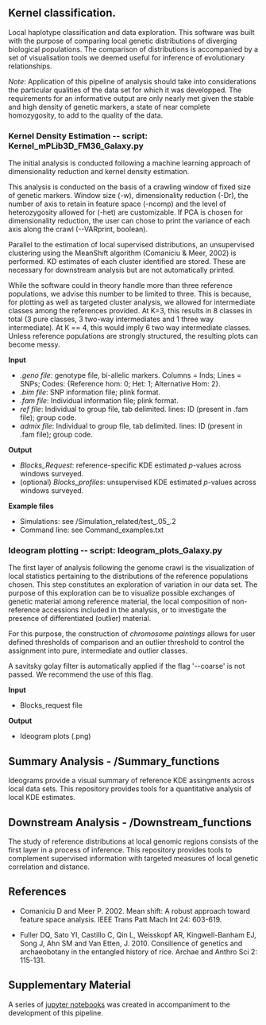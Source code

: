 ## Kernel classification.

Local haplotype classification and data exploration. This software was built with the purpose of comparing local 
genetic distributions of diverging biological populations. The comparison of distributions is accompanied by a set of 
visualisation tools we deemed useful for inference of evolutionary relationships.

_Note_: Application of this pipeline of analysis should take into considerations the particular qualities of the data set for which 
it was developped. The requirements for an informative output are only nearly met given the stable and high density of genetic markers,
 a state of near complete homozygosity, to add to the quality of the data.

### Kernel Density Estimation -- script: Kernel_mPLib3D_FM36_Galaxy.py 

The initial analysis is conducted following a machine learning approach 
of dimensionality reduction and kernel density estimation. 

This analysis is conducted on the basis of a crawling window of fixed size of genetic markers. Window size (-w), 
dimensionality reduction (-Dr), the number of axis to retain in feature space (-ncomp) and the level of heterozygosity allowed 
for (-het) are customizable. If PCA is chosen for dimensionality reduction, the user can chose to print the variance 
of each axis along the crawl (--VARprint, boolean).

Parallel to the estimation of local supervised distributions, an unsupervised clustering using the MeanShift algorithm 
(Comaniciu & Meer, 2002) is performed. KD estimates of each cluster identified are stored. These are necessary for downstream analysis 
but are not automatically printed.

While the software could in theory handle more than three reference populations, we advise this number to be limited to three. 
This is because, for plotting as well as targeted cluster analysis, we allowed for intermediate classes among the references 
provided. At K=3, this results in 8 classes in total (3 pure classes, 3 two-way intermediates and 1 three way intermediate). 
At K == 4, this would imply 6 two way intermediate classes. Unless reference populations are strongly structured, the resulting plots 
can become messy.

**Input**

- *.geno file*: genotype file, bi-allelic markers. Columns = Inds; Lines = SNPs; Codes: {Reference hom: 0; Het: 1; Alternative Hom: 2}.
- *.bim file*: SNP information file; plink format.
- *.fam file*: Individual information file; plink format.
- *ref file*: Individual to group file, tab delimited. lines: ID (present in .fam file); group code.
- *admix file*: Individual to group file, tab delimited. lines: ID (present in .fam file); group code.

**Output**

- *Blocks_Request*: reference-specific KDE estimated *p*-values across windows surveyed. 
- (optional) *Blocks_profiles*: unsupervised KDE estimated *p*-values across windows surveyed.

**Example files**

- Simulations: see /Simulation_related/test_.05_.2
- Command line: see Command_examples.txt

### Ideogram plotting -- script: Ideogram_plots_Galaxy.py

The first layer of analysis following the genome crawl is the visualization of local statistics pertaining 
to the distributions of the reference populations chosen. This step constitutes an exploration of variation 
in our data set. The purpose of this exploration can be to visualize possible exchanges of genetic material among 
reference material, the local composition of non-reference accessions included in the analysis, or to investigate 
the presence of differentiated (outlier) material.

For this purpose, the construction of _chromosome paintings_ allows for user defined thresholds of comparison and an 
outlier threshold to control the assignment into pure, intermediate and outlier classes.

A savitsky golay filter is automatically applied if the flag '--coarse' is not passed. We recommend the use of this flag.

**Input**

- Blocks_request file

**Output**

- Ideogram plots (.png)

## Summary Analysis - /Summary_functions

Ideograms provide a visual summary of reference KDE assingments across local data sets. This repository provides tools for 
a quantitative analysis of local KDE estimates.

## Downstream Analysis - /Downstream_functions

The study of reference distributions at local genomic regions consists of the first layer in a process of inference. This repository 
provides tools to complement supervised information with targeted measures of local genetic correlation and distance.

## References

- Comaniciu D and Meer P. 2002. Mean shift: A robust approach toward feature space analysis. IEEE Trans Patt Mach Int 24: 603-619.

- Fuller DQ, Sato YI, Castillo C, Qin L, Weisskopf AR, Kingwell-Banham EJ, Song J, Ahn SM and Van Etten, J. 2010. Consilience of genetics and archaeobotany in the entangled history of rice. Archae and Anthro Sci 2: 115-131.

## Supplementary Material

A series of [jupyter notebooks](https://github.com/SantosJGND/Genetic-data-analysis) was created in accompaniment to the development of this
pipeline.